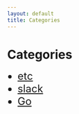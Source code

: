 ```yaml
---
layout: default
title: Categories
---
```


<div class="post">
	<h1 class="pageTitle">Categories</h1>
	<ul><font size="5">
		<li><a href="{{site.url}}/etc">etc</a></li>
		<li><a href="{{site.url}}/slack">slack</a></li>
		<li><a href="{{site.url}}/go">Go</a></li>
		</font>
	</ul>
</div>
